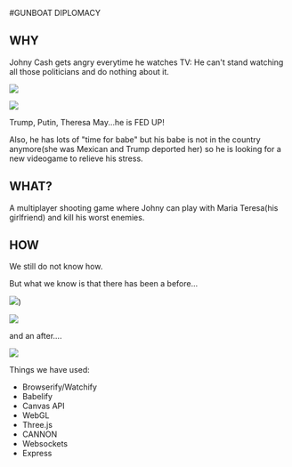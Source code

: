 #GUNBOAT DIPLOMACY

## WHY

Johny Cash gets angry everytime he watches TV: He can't stand watching all those politicians and do nothing about it.

![](https://media.giphy.com/media/l0IyjW9mwj2Gl5kEo/giphy.gif)

![](https://media.giphy.com/media/lpWcidBgrIXcs/giphy.gif)

Trump, Putin, Theresa May...he is FED UP!


Also, he has lots of "time for babe" but his babe is not in the country anymore(she was Mexican and Trump deported her) so he is looking for a new videogame to relieve his stress.


## WHAT?

A multiplayer shooting game where Johny can play with Maria Teresa(his girlfriend) and kill his worst enemies.

## HOW

We still do not know how.

But what we know is that there has been a before...

![](https://i.imgur.com/s9HBBlg.jpg))

![](https://i.imgur.com/eBUra0Y.jpg)

and an after....


![](https://media.giphy.com/media/wIYHmRjxmqq3K/giphy.gif)

Things we have used:

* Browserify/Watchify
* Babelify
* Canvas API
* WebGL
* Three.js
* CANNON
* Websockets
* Express


